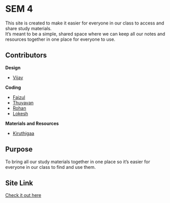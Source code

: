 # SEM 4

This site is created to make it easier for everyone in our class to access and share study materials.  
It’s meant to be a simple, shared space where we can keep all our notes and resources together in one place for everyone to use.

## Contributors

**Design**  
- [Vijay](https://github.com/Vijay-A-23)

**Coding**  
- [Faizul](https://github.com/Faizulmd13)  
- [Thuyavan](https://github.com/Thuyavan28)  
- [Rohan](https://github.com/Bifrost777)  
- [Lokesh](https://github.com/itslokeshx)

**Materials and Resources**  
- [Kiruthigaa](https://github.com/Krithiikaa)

## Purpose
To bring all our study materials together in one place so it’s easier for everyone in our class to find and use them.

## Site Link
[Check it out here](https://ucekcse.github.io/sem4/)
